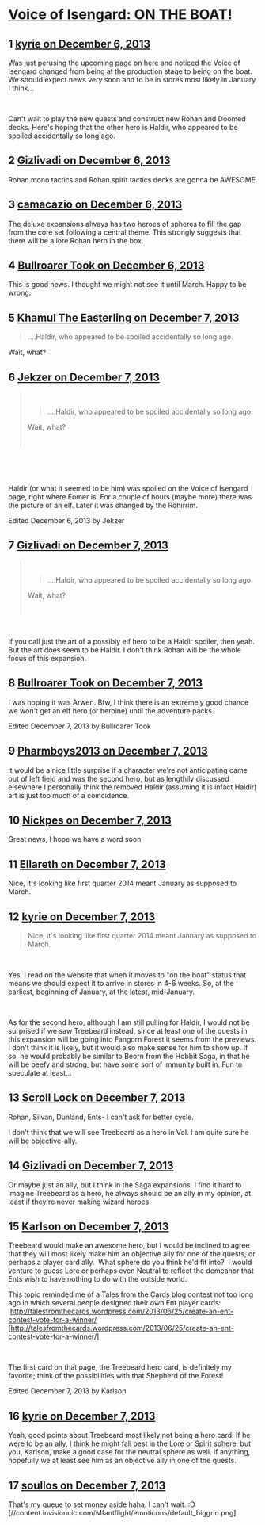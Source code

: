 # [Voice of Isengard: ON THE BOAT!](https://community.fantasyflightgames.com/topic/94729-voice-of-isengard-on-the-boat/)

## 1 [kyrie on December 6, 2013](https://community.fantasyflightgames.com/topic/94729-voice-of-isengard-on-the-boat/?do=findComment&comment=924654)

Was just perusing the upcoming page on here and noticed the Voice of Isengard changed from being at the production stage to being on the boat. We should expect news very soon and to be in stores most likely in January I think...

 

Can't wait to play the new quests and construct new Rohan and Doomed decks. Here's hoping that the other hero is Haldir, who appeared to be spoiled accidentally so long ago.

## 2 [Gizlivadi on December 6, 2013](https://community.fantasyflightgames.com/topic/94729-voice-of-isengard-on-the-boat/?do=findComment&comment=924668)

Rohan mono tactics and Rohan spirit tactics decks are gonna be AWESOME.

## 3 [camacazio on December 6, 2013](https://community.fantasyflightgames.com/topic/94729-voice-of-isengard-on-the-boat/?do=findComment&comment=924689)

The deluxe expansions always has two heroes of spheres to fill the gap from the core set following a central theme. This strongly suggests that there will be a lore Rohan hero in the box.

## 4 [Bullroarer Took on December 6, 2013](https://community.fantasyflightgames.com/topic/94729-voice-of-isengard-on-the-boat/?do=findComment&comment=924778)

This is good news. I thought we might not see it until March. Happy to be wrong.

## 5 [Khamul The Easterling on December 7, 2013](https://community.fantasyflightgames.com/topic/94729-voice-of-isengard-on-the-boat/?do=findComment&comment=924808)

> ....Haldir, who appeared to be spoiled accidentally so long ago.

Wait, what?

## 6 [Jekzer on December 7, 2013](https://community.fantasyflightgames.com/topic/94729-voice-of-isengard-on-the-boat/?do=findComment&comment=924825)

>  
> 
> > ....Haldir, who appeared to be spoiled accidentally so long ago.
> 
> Wait, what?
> 
>  

 

 

Haldir (or what it seemed to be him) was spoiled on the Voice of Isengard page, right where Éomer is. For a couple of hours (maybe more) there was the picture of an elf. Later it was changed by the Rohirrim.

Edited December 6, 2013 by Jekzer

## 7 [Gizlivadi on December 7, 2013](https://community.fantasyflightgames.com/topic/94729-voice-of-isengard-on-the-boat/?do=findComment&comment=924831)

>  
> 
> > ....Haldir, who appeared to be spoiled accidentally so long ago.
> 
> Wait, what?
> 
>  

 

If you call just the art of a possibly elf hero to be a Haldir spoiler, then yeah. But the art does seem to be Haldir. I don't think Rohan will be the whole focus of this expansion.

## 8 [Bullroarer Took on December 7, 2013](https://community.fantasyflightgames.com/topic/94729-voice-of-isengard-on-the-boat/?do=findComment&comment=924869)

I was hoping it was Arwen. Btw, I think there is an extremely good chance we won't get an elf hero (or heroine) until the adventure packs.

Edited December 7, 2013 by Bullroarer Took

## 9 [Pharmboys2013 on December 7, 2013](https://community.fantasyflightgames.com/topic/94729-voice-of-isengard-on-the-boat/?do=findComment&comment=924888)

it would be a nice little surprise if a character we're not anticipating came out of left field and was the second hero, but as lengthily discussed elsewhere I personally think the removed Haldir (assuming it is infact Haldir) art is just too much of a coincidence.  

## 10 [Nickpes on December 7, 2013](https://community.fantasyflightgames.com/topic/94729-voice-of-isengard-on-the-boat/?do=findComment&comment=924934)

Great news, I hope we have a word soon

## 11 [Ellareth on December 7, 2013](https://community.fantasyflightgames.com/topic/94729-voice-of-isengard-on-the-boat/?do=findComment&comment=924949)

Nice, it's looking like first quarter 2014 meant January as supposed to March.

## 12 [kyrie on December 7, 2013](https://community.fantasyflightgames.com/topic/94729-voice-of-isengard-on-the-boat/?do=findComment&comment=924959)

> Nice, it's looking like first quarter 2014 meant January as supposed to March.

 

Yes. I read on the website that when it moves to "on the boat" status that means we should expect it to arrive in stores in 4-6 weeks. So, at the earliest, beginning of January, at the latest, mid-January.

 

As for the second hero, although I am still pulling for Haldir, I would not be surprised if we saw Treebeard instead, since at least one of the quests in this expansion will be going into Fangorn Forest it seems from the previews. I don't think it is likely, but it would also make sense for him to show up. If so, he would probably be similar to Beorn from the Hobbit Saga, in that he will be beefy and strong, but have some sort of immunity built in. Fun to speculate at least...

## 13 [Scroll Lock on December 7, 2013](https://community.fantasyflightgames.com/topic/94729-voice-of-isengard-on-the-boat/?do=findComment&comment=925017)

Rohan, Silvan, Dunland, Ents- I can't ask for better cycle.

I don't think that we will see Treebeard as a hero in VoI. I am quite sure he will be objective-ally.

## 14 [Gizlivadi on December 7, 2013](https://community.fantasyflightgames.com/topic/94729-voice-of-isengard-on-the-boat/?do=findComment&comment=925175)

Or maybe just an ally, but I think in the Saga expansions. I find it hard to imagine Treebeard as a hero, he always should be an ally in my opinion, at least if they're never making wizard heroes.

## 15 [Karlson on December 7, 2013](https://community.fantasyflightgames.com/topic/94729-voice-of-isengard-on-the-boat/?do=findComment&comment=925294)

Treebeard would make an awesome hero, but I would be inclined to agree that they will most likely make him an objective ally for one of the quests, or perhaps a player card ally.  What sphere do you think he'd fit into?  I would venture to guess Lore or perhaps even Neutral to reflect the demeanor that Ents wish to have nothing to do with the outside world.

This topic reminded me of a Tales from the Cards blog contest not too long ago in which several people designed their own Ent player cards:  http://talesfromthecards.wordpress.com/2013/06/25/create-an-ent-contest-vote-for-a-winner/ [http://talesfromthecards.wordpress.com/2013/06/25/create-an-ent-contest-vote-for-a-winner/]

 

The first card on that page, the Treebeard hero card, is definitely my favorite; think of the possibilities with that Shepherd of the Forest!  

Edited December 7, 2013 by Karlson

## 16 [kyrie on December 7, 2013](https://community.fantasyflightgames.com/topic/94729-voice-of-isengard-on-the-boat/?do=findComment&comment=925336)

Yeah, good points about Treebeard most likely not being a hero card. If he were to be an ally, I think he might fall best in the Lore or Spirit sphere, but you, Karlson, make a good case for the neutral sphere as well. If anything, hopefully we at least see him as an objective ally in one of the quests.

## 17 [soullos on December 7, 2013](https://community.fantasyflightgames.com/topic/94729-voice-of-isengard-on-the-boat/?do=findComment&comment=925382)

That's my queue to set money aside haha. I can't wait. :D [//content.invisioncic.com/Mfantflight/emoticons/default_biggrin.png]

